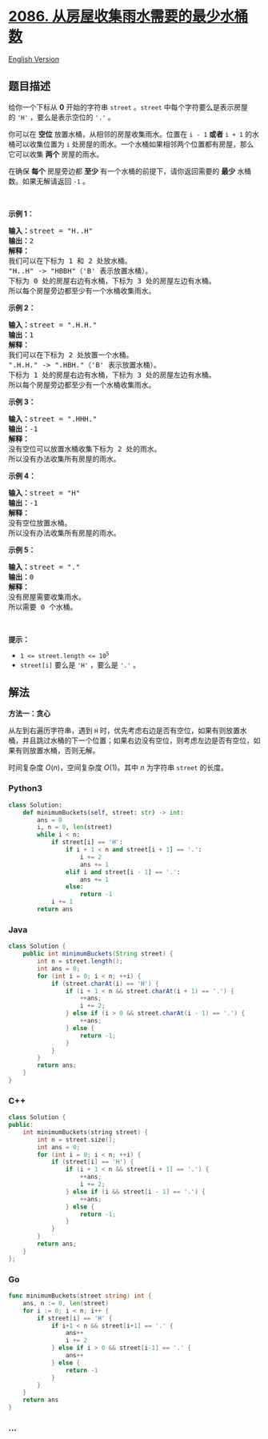 # [2086. 从房屋收集雨水需要的最少水桶数](https://leetcode.cn/problems/minimum-number-of-food-buckets-to-feed-the-hamsters)

[English Version](/solution/2000-2099/2086.Minimum%20Number%20of%20Food%20Buckets%20to%20Feed%20the%20Hamsters/README_EN.md)

## 题目描述

<!-- 这里写题目描述 -->

<p>给你一个下标从 <strong>0</strong>&nbsp;开始的字符串&nbsp;<code>street</code>&nbsp;。<code>street</code>&nbsp;中每个字符要么是表示房屋的&nbsp;<code>'H'</code> ，要么是表示空位的&nbsp;<code>'.'</code>&nbsp;。</p>

<p>你可以在 <strong>空位</strong>&nbsp;放置水桶，从相邻的房屋收集雨水。位置在 <code>i - 1</code>&nbsp;<strong>或者</strong> <code>i + 1</code>&nbsp;的水桶可以收集位置为 <code>i</code>&nbsp;处房屋的雨水。一个水桶如果相邻两个位置都有房屋，那么它可以收集 <strong>两个</strong> 房屋的雨水。</p>

<p>在确保 <strong>每个</strong>&nbsp;房屋旁边都 <strong>至少</strong>&nbsp;有一个水桶的前提下，请你返回需要的 <strong>最少</strong>&nbsp;水桶数。如果无解请返回 <code>-1</code>&nbsp;。</p>

<p>&nbsp;</p>

<p><strong>示例 1：</strong></p>

<pre><b>输入：</b>street = "H..H"
<b>输出：</b>2
<strong>解释：</strong>
我们可以在下标为 1 和 2 处放水桶。
"H..H" -&gt; "HBBH"（'B' 表示放置水桶）。
下标为 0 处的房屋右边有水桶，下标为 3 处的房屋左边有水桶。
所以每个房屋旁边都至少有一个水桶收集雨水。
</pre>

<p><strong>示例 2：</strong></p>

<pre><b>输入：</b>street = ".H.H."
<b>输出：</b>1
<strong>解释：</strong>
我们可以在下标为 2 处放置一个水桶。
".H.H." -&gt; ".HBH."（'B' 表示放置水桶）。
下标为 1 处的房屋右边有水桶，下标为 3 处的房屋左边有水桶。
所以每个房屋旁边都至少有一个水桶收集雨水。
</pre>

<p><strong>示例 3：</strong></p>

<pre><b>输入：</b>street = ".HHH."
<b>输出：</b>-1
<strong>解释：</strong>
没有空位可以放置水桶收集下标为 2 处的雨水。
所以没有办法收集所有房屋的雨水。
</pre>

<p><strong>示例 4：</strong></p>

<pre><b>输入：</b>street = "H"
<b>输出：</b>-1
<strong>解释：</strong>
没有空位放置水桶。
所以没有办法收集所有房屋的雨水。
</pre>

<p><strong>示例 5：</strong></p>

<pre><b>输入：</b>street = "."
<b>输出：</b>0
<strong>解释：</strong>
没有房屋需要收集雨水。
所以需要 0 个水桶。
</pre>

<p>&nbsp;</p>

<p><strong>提示：</strong></p>

<ul>
	<li><code>1 &lt;= street.length &lt;= 10<sup>5</sup></code></li>
	<li><code>street[i]</code>&nbsp;要么是&nbsp;<code>'H'</code>&nbsp;，要么是&nbsp;<code>'.'</code> 。</li>
</ul>

## 解法

<!-- 这里可写通用的实现逻辑 -->

**方法一：贪心**

从左到右遍历字符串，遇到 `H` 时，优先考虑右边是否有空位，如果有则放置水桶，并且跳过水桶的下一个位置；如果右边没有空位，则考虑左边是否有空位，如果有则放置水桶，否则无解。

时间复杂度 $O(n)$，空间复杂度 $O(1)$。其中 $n$ 为字符串 `street` 的长度。

<!-- tabs:start -->

### **Python3**

<!-- 这里可写当前语言的特殊实现逻辑 -->

```python
class Solution:
    def minimumBuckets(self, street: str) -> int:
        ans = 0
        i, n = 0, len(street)
        while i < n:
            if street[i] == 'H':
                if i + 1 < n and street[i + 1] == '.':
                    i += 2
                    ans += 1
                elif i and street[i - 1] == '.':
                    ans += 1
                else:
                    return -1
            i += 1
        return ans
```

### **Java**

<!-- 这里可写当前语言的特殊实现逻辑 -->

```java
class Solution {
    public int minimumBuckets(String street) {
        int n = street.length();
        int ans = 0;
        for (int i = 0; i < n; ++i) {
            if (street.charAt(i) == 'H') {
                if (i + 1 < n && street.charAt(i + 1) == '.') {
                    ++ans;
                    i += 2;
                } else if (i > 0 && street.charAt(i - 1) == '.') {
                    ++ans;
                } else {
                    return -1;
                }
            }
        }
        return ans;
    }
}
```

### **C++**

```cpp
class Solution {
public:
    int minimumBuckets(string street) {
        int n = street.size();
        int ans = 0;
        for (int i = 0; i < n; ++i) {
            if (street[i] == 'H') {
                if (i + 1 < n && street[i + 1] == '.') {
                    ++ans;
                    i += 2;
                } else if (i && street[i - 1] == '.') {
                    ++ans;
                } else {
                    return -1;
                }
            }
        }
        return ans;
    }
};
```

### **Go**

```go
func minimumBuckets(street string) int {
	ans, n := 0, len(street)
	for i := 0; i < n; i++ {
		if street[i] == 'H' {
			if i+1 < n && street[i+1] == '.' {
				ans++
				i += 2
			} else if i > 0 && street[i-1] == '.' {
				ans++
			} else {
				return -1
			}
		}
	}
	return ans
}
```

### **...**

```

```

<!-- tabs:end -->
